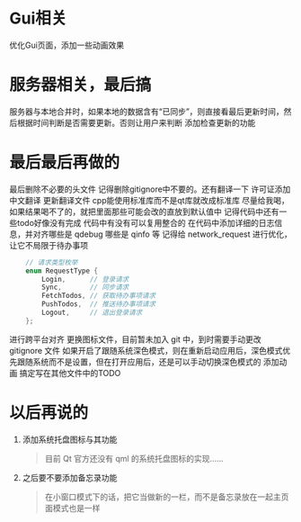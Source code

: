 # Gui相关
优化Gui页面，添加一些动画效果

# 服务器相关，最后搞

服务器与本地合并时，如果本地的数据含有“已同步”，则直接看最后更新时间，然后根据时间判断是否需要更新。否则让用户来判断
添加检查更新的功能

# 最后最后再做的

最后删除不必要的头文件
记得删除gitignore中不要的。还有翻译一下
许可证添加中文翻译
更新翻译文件
cpp能使用标准库而不是qt库就改成标准库
尽量给我喝，如果结果喝不了的，就把里面那些可能会改的直放到默认值中
记得代码中还有一些todo好像没有完成
代码中有没有可以复用整合的
在代码中添加详细的日志信息，并对齐哪些是 qdebug 哪些是 qinfo 等
记得给 network_request 进行优化，让它不局限于待办事项

```cpp
    // 请求类型枚举
    enum RequestType {
        Login,      // 登录请求
        Sync,       // 同步请求
        FetchTodos, // 获取待办事项请求
        PushTodos,  // 推送待办事项请求
        Logout,     // 退出登录请求
    };
```

进行跨平台对齐
更换图标文件，目前暂未加入 git 中，到时需要手动更改 gitignore 文件
如果开启了跟随系统深色模式，则在重新启动应用后，深色模式优先跟随系统而不是设置，但在打开应用后，还是可以手动切换深色模式的
添加动画
搞定写在其他文件中的TODO

# 以后再说的

1. 添加系统托盘图标与其功能
   > 目前 Qt 官方还没有 qml 的系统托盘图标的实现......

2. 之后要不要添加备忘录功能
   > 在小窗口模式下的话，把它当做新的一栏，而不是备忘录放在一起主页面模式也是一样
